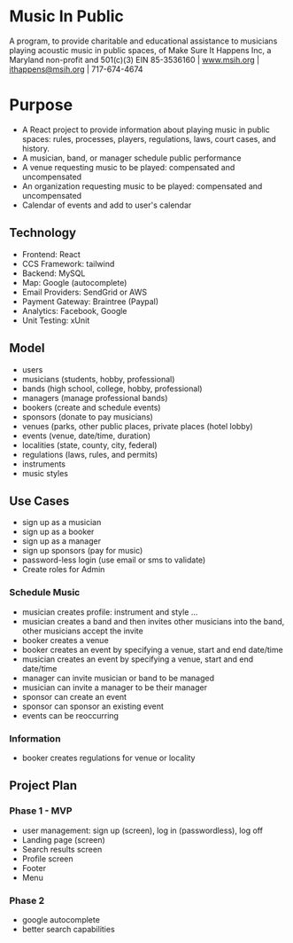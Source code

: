 # Music In Public
A program, to provide charitable and educational assistance to musicians playing acoustic music in public spaces, of Make Sure It Happens Inc, a Maryland non-profit and 501(c)(3) EIN 85-3536160 | www.msih.org | ithappens@msih.org | 717-674-4674

# Purpose
- A React project to provide information about playing music in public spaces: rules, processes, players, regulations, laws, court cases, and history. 
- A musician, band, or manager schedule public performance
- A venue requesting music to be played: compensated and uncompensated
- An organization requesting music to be played: compensated and uncompensated
- Calendar of events and add to user's calendar

## Technology
- Frontend: React
- CCS Framework: tailwind
- Backend: MySQL
- Map: Google (autocomplete)
- Email Providers: SendGrid or AWS
- Payment Gateway: Braintree (Paypal)
- Analytics: Facebook, Google
- Unit Testing: xUnit

## Model
- users
- musicians (students, hobby, professional)
- bands (high school, college, hobby, professional)
- managers (manage professional bands)
- bookers (create and schedule events)
- sponsors (donate to pay musicians)
- venues (parks, other public places, private places (hotel lobby)
- events (venue, date/time, duration)
- localities (state, county, city, federal)
- regulations (laws, rules, and permits)
- instruments
- music styles

## Use Cases
- sign up as a musician
- sign up as a booker
- sign up as a manager
- sign up sponsors (pay for music)
- password-less login (use email or sms to validate)
- Create roles for Admin

### Schedule Music
- musician creates profile: instrument and style ...
- musician creates a band and then invites other musicians into the band, other musicians accept the invite
- booker creates a venue
- booker creates an event by specifying a venue, start and end date/time
- musician creates an event by specifying a venue, start and end date/time
- manager can invite musician or band to be managed
- musician can invite a manager to be their manager
- sponsor can create an event
- sponsor can sponsor an existing event
- events can be reoccurring

### Information
- booker creates regulations for venue or locality

## Project Plan

### Phase 1 - MVP

- user management: sign up (screen), log in (passwordless), log off
- Landing page (screen)
- Search results screen
- Profile screen
- Footer
- Menu  

### Phase 2

- google autocomplete
- better search capabilities
